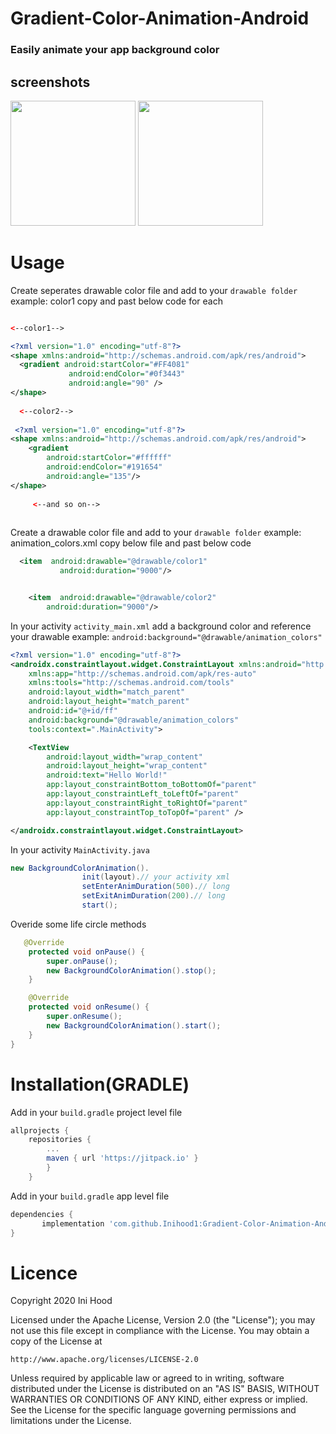 # Gradient-Color-Animation-Android
### Easily animate your app background color
## screenshots

<p float="center">
  <img src="https://user-images.githubusercontent.com/15949588/65055263-bf3f5080-d966-11e9-881c-8ea20f33bb2c.png" width="200" />
  <img src="https://user-images.githubusercontent.com/15949588/65055266-bfd7e700-d966-11e9-934e-07557c7279b8.png" width="200" /> 
</p>

# Usage
Create seperates drawable color file and add to your `drawable folder` example: color1 copy and past below code for each
```xml

<--color1-->

<?xml version="1.0" encoding="utf-8"?>
<shape xmlns:android="http://schemas.android.com/apk/res/android">
  <gradient android:startColor="#FF4081"
             android:endColor="#0f3443"
             android:angle="90" />
</shape>
  
  <--color2-->
    
 <?xml version="1.0" encoding="utf-8"?>
<shape xmlns:android="http://schemas.android.com/apk/res/android">
    <gradient
        android:startColor="#ffffff"
        android:endColor="#191654"
        android:angle="135"/>
</shape>
    
     <--and so on-->
  
```

Create a drawable color file and add to your `drawable folder` example: animation_colors.xml copy below file and past below code

```xml
  <item  android:drawable="@drawable/color1"
           android:duration="9000"/>


    <item  android:drawable="@drawable/color2"
        android:duration="9000"/>
```

 In your activity `activity_main.xml` add a background color and reference your drawable example: `android:background="@drawable/animation_colors"`
 
```xml
<?xml version="1.0" encoding="utf-8"?>
<androidx.constraintlayout.widget.ConstraintLayout xmlns:android="http://schemas.android.com/apk/res/android"
    xmlns:app="http://schemas.android.com/apk/res-auto"
    xmlns:tools="http://schemas.android.com/tools"
    android:layout_width="match_parent"
    android:layout_height="match_parent"
    android:id="@+id/ff"
    android:background="@drawable/animation_colors"
    tools:context=".MainActivity">

    <TextView
        android:layout_width="wrap_content"
        android:layout_height="wrap_content"
        android:text="Hello World!"
        app:layout_constraintBottom_toBottomOf="parent"
        app:layout_constraintLeft_toLeftOf="parent"
        app:layout_constraintRight_toRightOf="parent"
        app:layout_constraintTop_toTopOf="parent" />

</androidx.constraintlayout.widget.ConstraintLayout>
```

 In your activity `MainActivity.java`
```java
new BackgroundColorAnimation().
                init(layout).// your activity xml
                setEnterAnimDuration(500).// long
                setExitAnimDuration(200).// long
                start();
```
 Overide some life circle methods 
```java
   @Override
    protected void onPause() {
        super.onPause();
        new BackgroundColorAnimation().stop();
    }

    @Override
    protected void onResume() {
        super.onResume();
        new BackgroundColorAnimation().start();
    }
}
```


# Installation(GRADLE)
Add in your `build.gradle` project level file
```gradle
allprojects {
	repositories {
		...
		maven { url 'https://jitpack.io' }
	    }
	}
```

Add in your `build.gradle` app level file
```gradle
dependencies {
 	   implementation 'com.github.Inihood1:Gradient-Color-Animation-Android:1.0.1'
}
```

# Licence
Copyright 2020 Ini Hood

Licensed under the Apache License, Version 2.0 (the "License");
you may not use this file except in compliance with the License.
You may obtain a copy of the License at

    http://www.apache.org/licenses/LICENSE-2.0

Unless required by applicable law or agreed to in writing, software
distributed under the License is distributed on an "AS IS" BASIS,
WITHOUT WARRANTIES OR CONDITIONS OF ANY KIND, either express or implied.
See the License for the specific language governing permissions and
limitations under the License.


